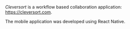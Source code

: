 *Cleversort* is a workflow based collaboration application: https://cleversort.com.

The mobile application was developed using React Native.

